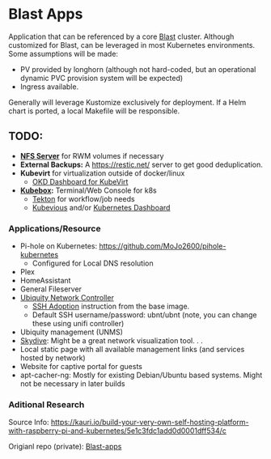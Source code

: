 # Blast Apps

Application that can be referenced by a core [Blast](https://github.com/ssmiller25/blast) cluster.  Although customized for Blast, can be leveraged in most Kubernetes environments.  Some assumptions will be made:

- PV provided by longhorn (although not hard-coded, but an operational dynamic PVC provision system will be expected)
- Ingress available.

Generally will leverage Kustomize exclusively for deployment.  If a Helm chart is ported, a local Makefile will be responsible.


## TODO:

- **[NFS Server](https://estl.tech/multi-writer-file-storage-on-gke-6d044ec96a46)** for RWM volumes if necessary
- **External Backups:** A <https://restic.net/> server to get good deduplication.
- **Kubevirt** for virtualization outside of docker/linux
  - [OKD Dashboard for KubeVirt](https://kubevirt.io/2020/OKD-web-console-install.html)
- **[Kubebox](https://github.com/astefanutti/kubebox):**  Terminal/Web Console for k8s
  - [Tekton](https://github.com/tektoncd/pipeline) for workflow/job needs
  - [Kubevious](https://github.com/kubevious/kubevious) and/or [Kubernetes Dashboard](https://github.com/kubernetes/dashboard)


### Applications/Resource

- Pi-hole on Kubernetes: https://github.com/MoJo2600/pihole-kubernetes
  - Configured for Local DNS resolution
- Plex
- HomeAssistant
- General Fileserver 
- [Ubiquity Network Controller](https://github.com/helm/charts/tree/master/stable/unifi)
  - [SSH Adoption](https://github.com/jacobalberty/unifi-docker#ssh-adoption) instruction from the base image.
  - Default SSH username/password: ubnt/ubnt (note, you can change these using unifi controller)
- Ubiquity management (UNMS) 
- [Skydive](https://github.com/skydive-project/skydive): Might be a great network visualization tool. . . 
- Local static page with all available management links (and services hosted by network)
- Website for captive portal for guests
- apt-cacher-ng: Mostly for existing Debian/Ubuntu based systems.  Might not be necessary in later builds


### Aditional Research

Source Info:
<https://kauri.io/build-your-very-own-self-hosting-platform-with-raspberry-pi-and-kubernetes/5e1c3fdc1add0d0001dff534/c>

Origianl repo (private): [Blast-apps](https://github.com/ssmiller25/blast-apps)